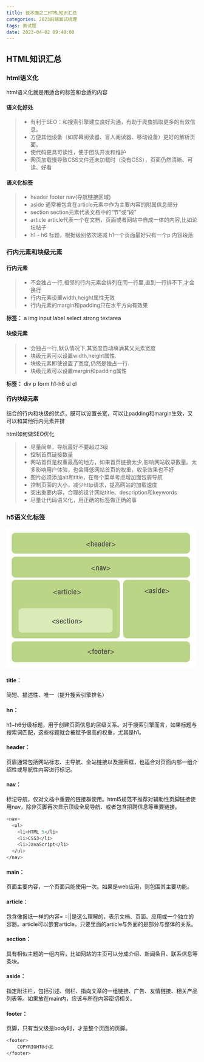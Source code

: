 ```yaml
---
title: 技术面之二HTML知识汇总
categories: 2023前端面试梳理
tags: 面试题
date: 2023-04-02 09:48:00
---
```


## HTML知识汇总
### html语义化
html语义化就是用适合的标签和合适的内容
#### **语义化好处**
> * 有利于SEO：和搜索引擎建立良好沟通，有助于爬虫抓取更多的有效信息。
> * 方便其他设备（如屏幕阅读器、盲人阅读器、移动设备）更好的解析页面。
> * 使代码更具可读性，便于团队开发和维护
> * 网页加载慢导致CSS文件还未加载时（没有CSS），页面仍然清晰、可读、好看

#### **语义化标签**
> * header footer nav(导航链接区域)
> * aside 通常被包含在article元素中作为主要内容的附属信息部分
> * section section元素代表文档中的“节”或“段”
> * article article代表一个在文档，页面或者网站中自成一体的内容,比如论坛帖子
> * h1 - h6 标题，根据级别依次递减 h1一个页面最好只有一个p 内容段落

### 行内元素和块级元素
#### 行内元素
> * 不会独占一行,相邻的行内元素会排列在同一行里,直到一行排不下,才会换行
> * 行内元素设置width,height属性无效
> * 行内元素的margin和padding只在水平方向有效果

**标签：** a img input label select strong textarea

#### 块级元素
> * 会独占一行,默认情况下,其宽度自动填满其父元素宽度
> * 块级元素可以设置width,height属性.
> * 块级元素即使设置了宽度,仍然是独占一行.
> * 块级元素可以设置margin和padding属性

**标签：** div p form h1-h6 ul ol

#### 行内块级元素
结合的行内和块级的优点，既可以设置长宽，可以让padding和margin生效，又可以和其他行内元素并排

html如何做SEO优化
> * 尽量简单，导航最好不要超过3级
> * 控制首页链接数量
> * 网站首页是权重最高的地方，如果首页链接太少,影响网站收录数量。太多影响用户体验，也会降低网站首页的权重，收录效果也不好
> * 图片必须添加alt和title，在每个菜单考虑增加面包屑导航
> * 控制页面的大小，减少http请求，提高网站的加载速度
> * 突出重要内容，合理的设计网站title、description和keywords
> * 尽量让代码语义化，用正确的标签做正确的事

### h5语义化标签
![h5语义化标签](https://raw.githubusercontent.com/riceCk/riceBlog/master/images/html5-layout.jpg)
#### title：
简短、描述性、唯一（提升搜索引擎排名）
#### hn：
h1~h6分级标题，用于创建页面信息的层级关系。对于搜索引擎而言，如果标题与搜索词匹配，这些标题就会被赋予很高的权重，尤其是h1。
#### header：
页眉通常包括网站标志、主导航、全站链接以及搜索框，也适合对页面内部一组介绍性或导航性内容进行标记。
#### nav：
标记导航，仅对文档中重要的链接群使用。html5规范不推荐对辅助性页脚链接使用nav，除非页脚再次显示顶级全局导航、或者包含招聘信息等重要链接。
```bash
<nav>
  <ul>
    <li>HTML 5</li>
    <li>CSS3</li>
    <li>JavaScript</li>
  </ul>
</nav>
```
#### main：
页面主要内容，一个页面只能使用一次。如果是web应用，则包围其主要功能。
#### article：
包含像报纸一样的内容= =||是这么理解的，表示文档、页面、应用或一个独立的容器。article可以嵌套article，只要里面的article与外面的是部分与整体的关系。
#### section：
具有相似主题的一组内容，比如网站的主页可以分成介绍、新闻条目、联系信息等条块。
#### aside：
指定附注栏，包括引述、侧栏、指向文章的一组链接、广告、友情链接、相关产品列表等。如果放在main内，应该与所在内容密切相关。
#### footer：
页脚，只有当父级是body时，才是整个页面的页脚。
```bash
<footer>
    COPYRIGHT@小北
</footer>
```